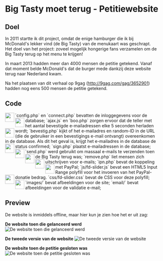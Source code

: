 # Big Tasty moet terug - Petitiewebsite
## Doel
In 2011 startte ik dit project, omdat de enige hamburger die ik bij McDonald's lekker vind (de Big Tasty) van de menukaart was geschrapt. Het doel van het project: zoveel mogelijk hongerige fans verzamelen om de Big Tasty terug op het menu te krijgen!

In maart 2013 hadden meer dan 4000 mensen de petitie getekend. Vanaf dat moment belde McDonald's dat de burger mede dankzij deze website terug naar Nederland kwam.

Na het plaatsen van dit verhaal op 9gag (http://9gag.com/gag/3652901) hadden nog eens 500 mensen de petitie getekend.

## Code

<img align="left" height="30" src="https://raw.githubusercontent.com/laurensbruijn/bigtastymoetterug/master/favicon.ico">
`config.php` en `connect.php` bevatten de inloggegevens voor de database;

<img align="left" height="30" src="https://raw.githubusercontent.com/laurensbruijn/bigtastymoetterug/master/favicon.ico">
`ajax.js` en `boo.php` zorgen ervoor dat de teller met het aantal bevestigde e-mailadressen elke 5 seconden herladen wordt;

<img align="left" height="30" src="https://raw.githubusercontent.com/laurensbruijn/bigtastymoetterug/master/favicon.ico">
`bevestig.php` kijkt of het e-mailadres en random-ID in de URL (die de gebruiker in een bevestigings e-mail ontvangt) overeenkomen in de database. Als dit het geval is, krijgt het e-mailadres in de database de status confirmed;

<img align="left" height="30" src="https://raw.githubusercontent.com/laurensbruijn/bigtastymoetterug/master/favicon.ico">
`sign.php` plaatst e-mailadressen in de database;

<img align="left" height="30" src="https://raw.githubusercontent.com/laurensbruijn/bigtastymoetterug/master/favicon.ico">
`send.php` werd gebruikt om massaal e-mails te verzenden toen de Big Tasty terug was;

<img align="left" height="30" src="https://raw.githubusercontent.com/laurensbruijn/bigtastymoetterug/master/favicon.ico">
`remove.php` liet mensen zich uitschrijven voor e-mails;

<img align="left" height="30" src="https://raw.githubusercontent.com/laurensbruijn/bigtastymoetterug/master/favicon.ico">
`ipn.php` bevat de koppeling met PayPal;

<img align="left" height="30" src="https://raw.githubusercontent.com/laurensbruijn/bigtastymoetterug/master/favicon.ico">
`js/fd-slider.js` bevat een HTML5 Input Range polyfill voor het invoeren van het PayPal-donatie bedrag.
`css/fd-slider.css` bevat de CSS voor deze polyfill;

<img align="left" height="30" src="https://raw.githubusercontent.com/laurensbruijn/bigtastymoetterug/master/favicon.ico">
`images/` bevat afbeeldingen voor de site;

<img align="left" height="30" src="https://raw.githubusercontent.com/laurensbruijn/bigtastymoetterug/master/favicon.ico">
`email/` bevat afbeeldingen voor de validatie e-mail;

## Preview
De website is inmiddels offline, maar hier kun je zien hoe het er uit zag:

**De website toen die gelanceerd werd**
![De website toen die gelanceerd werd](https://raw.githubusercontent.com/laurensbruijn/bigtastymoetterug/master/previews/bigtastymoetterug-1.png "De website toen die gelanceerd werd")

**De tweede versie van de website**
![De tweede versie van de website](https://raw.githubusercontent.com/laurensbruijn/bigtastymoetterug/master/previews/bigtastymoetterug-2.png "De tweede versie van de website")

**De website toen de petitie gesloten was**
![De website toen de petitie gesloten was](https://raw.githubusercontent.com/laurensbruijn/bigtastymoetterug/master/previews/bigtastymoetterug-3.png "De website toen de petitie gesloten was")